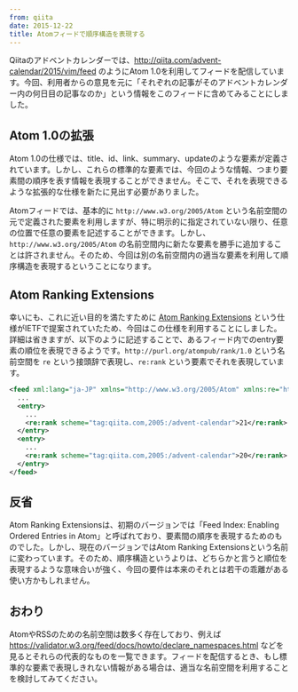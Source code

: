 ```yaml
---
from: qiita
date: 2015-12-22
title: Atomフィードで順序構造を表現する
---
```


Qiitaのアドベントカレンダーでは、<http://qiita.com/advent-calendar/2015/vim/feed> のようにAtom 1.0を利用してフィードを配信しています。今回、利用者からの意見を元に「それぞれの記事がそのアドベントカレンダー内の何日目の記事なのか」という情報をこのフィードに含めてみることにしました。

## Atom 1.0の拡張
Atom 1.0の仕様では、title、id、link、summary、updateのような要素が定義されています。しかし、これらの標準的な要素では、今回のような情報、つまり要素間の順序を表す情報を表現することができません。そこで、それを表現できるような拡張的な仕様を新たに見出す必要がありました。

Atomフィードでは、基本的に `http://www.w3.org/2005/Atom` という名前空間の元で定義された要素を利用しますが、特に明示的に指定されていない限り、任意の位置で任意の要素を記述することができます。しかし、`http://www.w3.org/2005/Atom` の名前空間内に新たな要素を勝手に追加することは許されません。そのため、今回は別の名前空間内の適当な要素を利用して順序構造を表現するということになります。

## Atom Ranking Extensions
幸いにも、これに近い目的を満たすために [Atom Ranking Extensions](https://tools.ietf.org/html/draft-snell-atompub-feed-index-10) という仕様がIETFで提案されていたため、今回はこの仕様を利用することにしました。詳細は省きますが、以下のように記述することで、あるフィード内でのentry要素の順位を表現できるようです。`http://purl.org/atompub/rank/1.0` という名前空間を `re` という接頭辞で表現し、`re:rank` という要素でそれを表現しています。

```xml
<feed xml:lang="ja-JP" xmlns="http://www.w3.org/2005/Atom" xmlns:re="http://purl.org/atompub/rank/1.0">
  ...
  <entry>
    ...
    <re:rank scheme="tag:qiita.com,2005:/advent-calendar">21</re:rank>
  </entry>
  <entry>
    ...
    <re:rank scheme="tag:qiita.com,2005:/advent-calendar">20</re:rank>
  </entry>
</feed>
```

## 反省
Atom Ranking Extensionsは、初期のバージョンでは「Feed Index: Enabling Ordered Entries in Atom」と呼ばれており、要素間の順序を表現するためのものでした。しかし、現在のバージョンではAtom Ranking Extensionsという名前に変わっています。そのため、順序構造というよりは、どちらかと言うと順位を表現するような意味合いが強く、今回の要件は本来のそれとは若干の乖離がある使い方かもしれません。

## おわり
AtomやRSSのための名前空間は数多く存在しており、例えば <https://validator.w3.org/feed/docs/howto/declare_namespaces.html> などを見るとそれらの代表的なものを一覧できます。フィードを配信するとき、もし標準的な要素で表現しきれない情報がある場合は、適当な名前空間を利用することを検討してみてください。
